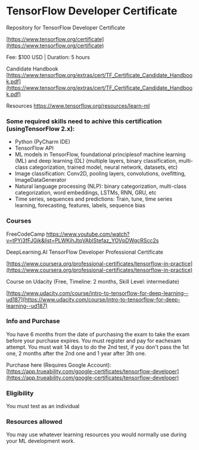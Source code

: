 # TensorFlow Developer Certificate
Repository for TensorFlow Developer Certificate 

[https://www.tensorflow.org/certificate](https://www.tensorflow.org/certificate)

Fee: $100 USD | Duration: 5 hours 

Candidate Handbook
[https://www.tensorflow.org/extras/cert/TF_Certificate_Candidate_Handbook.pdf](https://www.tensorflow.org/extras/cert/TF_Certificate_Candidate_Handbook.pdf)

Resources
https://www.tensorflow.org/resources/learn-ml

### Some required skills need to achive this certification (usingTensorFlow 2.x): 

* Python (PyCharm IDE) 
* TensorFlow API
* ML models in TensorFlow, foundational principlesof machine learning (ML) and deep learning (DL) (multiple layers, binary classification, multi-class categorization, trained model, neural network, datasets, etc) 
* Image classification: Conv2D, pooling layers, convolutions, ovefitting, ImageDataGenerator
* Natural language processing (NLP): binary categorization, multi-class categorization, word embeddings, LSTMs, RNN, GRU, etc
* Time series, sequences and predictions: Train, tune, time series learning, forecasting, features, labels, sequence bias

### Courses
FreeCodeCamp
https://www.youtube.com/watch?v=tPYj3fFJGjk&list=PLWKjhJtqVAblStefaz_YOVpDWqcRScc2s

DeepLearning.AI TensorFlow Developer Professional Certificate

[https://www.coursera.org/professional-certificates/tensorflow-in-practice](https://www.coursera.org/professional-certificates/tensorflow-in-practice)

Course on Udacity (Free, Timeline: 2 months, Skill Level: intermediate)

[https://www.udacity.com/course/intro-to-tensorflow-for-deep-learning--ud187](https://www.udacity.com/course/intro-to-tensorflow-for-deep-learning--ud187)


### Info and Purchase

You have 6 months from the date of purchasing the exam to take the exam before your purchase expires.
You must register and pay for eachexam attempt. You must wait 14 days to do the 2nd test, if you don't pass the 1st one, 2 months after the 2nd one and 1 year after 3th one.

Purchase here (Requires Google Account): 
[https://app.trueability.com/google-certificates/tensorflow-developer](https://app.trueability.com/google-certificates/tensorflow-developer)

### Eligibility
You must test as an individual

### Resources allowed
You may use whatever learning resources you would normally use during your ML development work.
